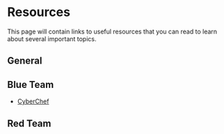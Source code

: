 # Resources
This page will contain links to useful resources that you can read to learn about several important topics.

## General

## Blue Team

* [CyberChef](https://gchq.github.io/CyberChef/)

## Red Team
